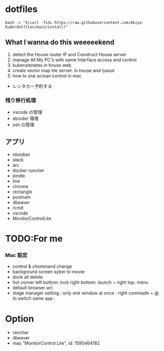 # dotfiles

`bash -c "$(curl -fsSL https://raw.githubusercontent.com/Akiya-Kudo/dotfiles/main/install)"`

## What I wanna do this weeeeekend

1. detect the House router IP and Construct House server
2. manage All My PC's with same Interface access and control
3. kuberutenetes in house web
4. create vector map tile server. in house and lyaout
5. how to one screan control in mac
- レンタカー予約する

### 残り移行処理

- vscode の管理
- atcoder 環境
- ssh の管理

## アプリ

- obsidian
- slack
- arc
- docker runcher
- kindle
- line
- chrome
- rectangle
- postnam
- dbeaver
- rcmd
- vscode
- MonitorControlLite


# TODO:For me
### Mac 設定
- control & chommand change
- background screen syber to movie
- dock all delete 
- hot corner   left bottom: lock right bottom: launch ~ right top: menu
- default browser arc
- stage manager setting : only one window at once : right commadn + @ to switch same app :


# Option
- rancher 
- dbeaver
- mas "MonitorControl Lite", id: 1595464182